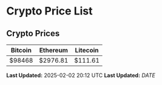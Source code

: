 # Crypto Price List

## Crypto Prices
| Bitcoin | Ethereum | Litecoin |
| ------- | -------- | -------- |
| $98468 | $2976.81 | $111.61 |
**Last Updated:** 2025-02-02 20:12 UTC
**Last Updated:** $DATE$
